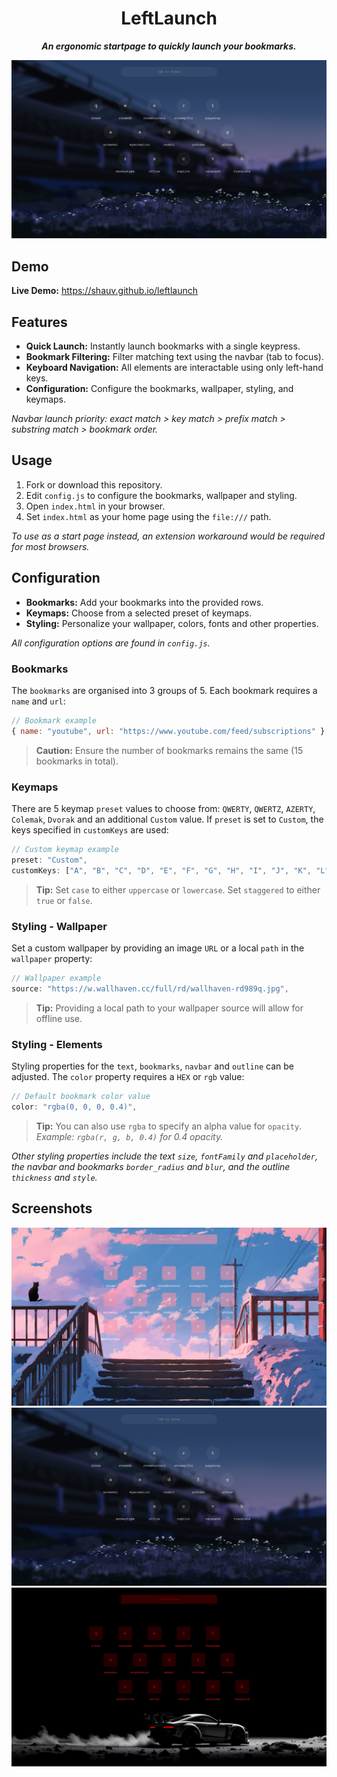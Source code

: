 <div align="center">

# LeftLaunch

***An ergonomic startpage to quickly launch your bookmarks.***

</div>

![Screenshot of LeftLaunch startpage](assets/screenshot1.jpeg)

## Demo
**Live Demo:** https://shauv.github.io/leftlaunch

## Features
- **Quick Launch:** Instantly launch bookmarks with a single keypress.
- **Bookmark Filtering:** Filter matching text using the navbar (tab to focus).
- **Keyboard Navigation:** All elements are interactable using only left-hand keys.
- **Configuration:** Configure the bookmarks, wallpaper, styling, and keymaps.

*Navbar launch priority: exact match > key match > prefix match > substring match > bookmark order.*

## Usage
1. Fork or download this repository.
2. Edit `config.js` to configure the bookmarks, wallpaper and styling.
3. Open `index.html` in your browser.
4. Set `index.html` as your home page using the `file:///` path.

*To use as a start page instead, an extension workaround would be required for most browsers.*

## Configuration
- **Bookmarks:** Add your bookmarks into the provided rows.
- **Keymaps:** Choose from a selected preset of keymaps.
- **Styling:** Personalize your wallpaper, colors, fonts and other properties.

*All configuration options are found in `config.js`.*

### Bookmarks
The `bookmarks` are organised into 3 groups of 5. Each bookmark requires a `name` and `url`:  

```javascript
// Bookmark example
{ name: "youtube", url: "https://www.youtube.com/feed/subscriptions" },
```
> **Caution:** Ensure the number of bookmarks remains the same (15 bookmarks in total).

### Keymaps
There are 5 keymap `preset` values to choose from: `QWERTY`, `QWERTZ`, `AZERTY`, `Colemak`, `Dvorak` and an additional `Custom` value. If `preset` is set to `Custom`, the keys specified in `customKeys` are used:
```javascript
// Custom keymap example
preset: "Custom",
customKeys: ["A", "B", "C", "D", "E", "F", "G", "H", "I", "J", "K", "L", "M", "N", "O"],
```
> **Tip:** Set `case` to either `uppercase` or `lowercase`. Set `staggered` to either `true` or `false`.
### Styling - Wallpaper
Set a custom wallpaper by providing an image `URL` or a local `path` in the `wallpaper` property:

```javascript
// Wallpaper example
source: "https://w.wallhaven.cc/full/rd/wallhaven-rd989q.jpg",
```
> **Tip:** Providing a local path to your wallpaper source will allow for offline use.

### Styling - Elements
Styling properties for the `text`, `bookmarks`, `navbar` and `outline` can be adjusted. The `color` property requires a `HEX` or `rgb` value: 
```javascript
// Default bookmark color value
color: "rgba(0, 0, 0, 0.4)",
```
> **Tip:** You can also use `rgba` to specify an alpha value for `opacity`.  
*Example: `rgba(r, g, b, 0.4)` for 0.4 opacity.*

*Other styling properties include the text `size`, `fontFamily` and `placeholder`, the navbar and bookmarks `border_radius` and `blur`, and the outline `thickness` and `style`.*

## Screenshots
![Screenshot of LeftLaunch startpage](assets/screenshot2.jpeg)
![Screenshot of LeftLaunch startpage](assets/screenshot1.jpeg)
![Screenshot of LeftLaunch startpage](assets/screenshot3.jpeg)